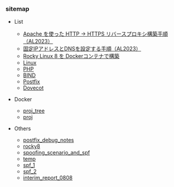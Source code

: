 ### sitemap
- List
  - [Apache を使った HTTP → HTTPS リバースプロキシ構築手順（AL2023）](https://techmsy.github.io/technote/techinfo/rvproxy)
  - [固定IPアドレスとDNSを設定する手順（AL2023）](https://techmsy.github.io/technote/techinfo/ipaddress)
  - [Rocky Linux 8 を Dockerコンテナで構築](https://techmsy.github.io/technote/techinfo/rockylinux8)
  - [Linux](https://techmsy.github.io/technote/techinfo/bestpractice_of_linux)
  - [PHP](https://techmsy.github.io/technote/techinfo/php)
  - [BIND](https://techmsy.github.io/technote/techinfo/bind)
  - [Postfix](https://techmsy.github.io/technote/techinfo/postfix)
  - [Dovecot](https://techmsy.github.io/technote/techinfo/dovecot)

- Docker
  - [proj_tree](https://techmsy.github.io/technote/docker/proj_tree)
  - [proj](https://techmsy.github.io/technote/docker/proj)

- Others
  - [postfix_debug_notes](https://techmsy.github.io/technote/others/postfix_debug_notes)
  - [rocky8](https://techmsy.github.io/technote/others/rocky8)
  - [spoofing_scenario_and_spf](https://techmsy.github.io/technote/others/spoofing_scenario_and_spf)
  - [temp](https://techmsy.github.io/technote/others/temp)
  - [spf_1](https://techmsy.github.io/technote/others/spf_1)
  - [spf_2](https://techmsy.github.io/technote/others/spf_2)
  - [interim_report_0808](https://techmsy.github.io/technote/others/interim_report_0808)
